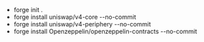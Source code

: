 - forge init .
- forge install uniswap/v4-core --no-commit
- forge install uniswap/v4-periphery --no-commit
- forge install Openzeppelin/openzeppelin-contracts --no-commit
